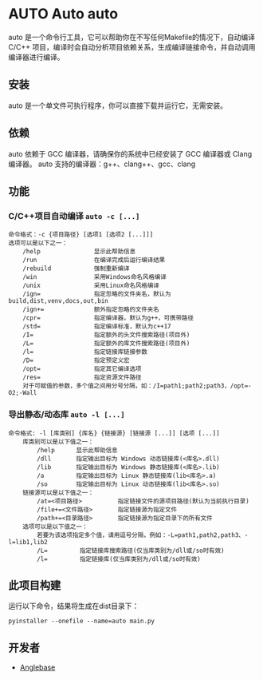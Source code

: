 # AUTO Auto auto

auto 是一个命令行工具，它可以帮助你在不写任何Makefile的情况下，自动编译 C/C++ 项目，编译时会自动分析项目依赖关系，生成编译链接命令，并自动调用编译器进行编译。

## 安装
auto 是一个单文件可执行程序，你可以直接下载并运行它，无需安装。

## 依赖
auto 依赖于 GCC 编译器，请确保你的系统中已经安装了 GCC 编译器或 Clang 编译器。
auto 支持的编译器：g++、clang++、gcc、clang

## 功能

### C/C++项目自动编译  `auto -c [...]`
    命令格式：-c {项目路径} [选项1 [选项2 [...]]]
    选项可以是以下之一：
        /help               显示此帮助信息
        /run                在编译完成后运行编译结果
        /rebuild            强制重新编译
        /win                采用Windows命名风格编译
        /unix               采用Linux命名风格编译
        /ign=               指定忽略的文件夹名，默认为build,dist,venv,docs,out,bin
        /ign+=              额外指定忽略的文件夹名
        /cpr=               指定编译器，默认为g++，可携带路径
        /std=               指定编译标准，默认为c++17
        /I=                 指定额外的头文件搜索路径(项目外)
        /L=                 指定额外的库文件搜索路径(项目外)
        /l=                 指定链接库链接参数
        /D=                 指定预定义宏
        /opt=               指定其它编译选项
        /res=               指定资源文件路径
        对于可赋值的参数，多个值之间用分号分隔，如：/I=path1;path2;path3，/opt=-O2;-Wall

### 导出静态/动态库  `auto -l [...]`
    命令格式: -l [库类别] {库名} {链接源} [链接源 [...]] [选项 [...]]
        库类别可以是以下值之一：
            /help      显示此帮助信息
            /dll       指定输出目标为 Windows 动态链接库(<库名>.dll)
            /lib       指定输出目标为 Windows 静态链接库(<库名>.lib)
            /a         指定输出目标为 Linux 静态链接库(lib<库名>.a)
            /so        指定输出目标为 Linux 动态链接库(lib<库名>.so)
        链接源可以是以下值之一：
            /at=<项目路径>          指定链接文件的源项目路径(默认为当前执行目录)
            /file+=<文件路径>       指定链接源为指定文件
            /path+=<目录路径>       指定链接源为指定目录下的所有文件
        选项可以是以下值之一：
            若要为该选项指定多个值，请用逗号分隔，例如：-L=path1,path2,path3、-l=lib1,lib2
            /L=         指定链接库搜索路径(仅当库类别为/dll或/so时有效)
            /l=         指定链接库(仅当库类别为/dll或/so时有效)

## 此项目构建

运行以下命令，结果将生成在dist目录下：
```
pyinstaller --onefile --name=auto main.py
```

## 开发者

- [Anglebase](https://github.com/Anglebase)